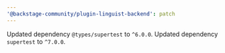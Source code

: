 ```yaml
---
'@backstage-community/plugin-linguist-backend': patch
---
```


Updated dependency `@types/supertest` to `^6.0.0`.
Updated dependency `supertest` to `^7.0.0`.
